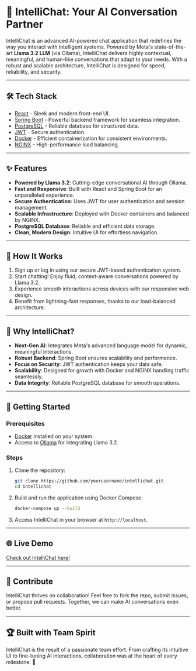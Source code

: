 # 🤖 IntelliChat: Your AI Conversation Partner  

IntelliChat is an advanced AI-powered chat application that redefines the way you interact with intelligent systems. Powered by Meta's state-of-the-art **Llama 3.2 LLM** (via Ollama), IntelliChat delivers highly contextual, meaningful, and human-like conversations that adapt to your needs. With a robust and scalable architecture, IntelliChat is designed for speed, reliability, and security.

---

## 🛠️ Tech Stack

- [React](https://react.dev/) - Sleek and modern front-end UI.
- [Spring Boot](https://spring.io/projects/spring-boot) - Powerful backend framework for seamless integration.
- [PostgreSQL](https://www.postgresql.org/) - Reliable database for structured data.
- [JWT](https://jwt.io/) - Secure authentication.
- [Docker](https://www.docker.com/) - Efficient containerization for consistent environments.
- [NGINX](https://www.nginx.com/) - High-performance load balancing.

---

## ✨ Features

- **Powered by Llama 3.2**: Cutting-edge conversational AI through Ollama.
- **Fast and Responsive**: Built with React and Spring Boot for an unparalleled experience.
- **Secure Authentication**: Uses JWT for user authentication and session management.
- **Scalable Infrastructure**: Deployed with Docker containers and balanced by NGINX.
- **PostgreSQL Database**: Reliable and efficient data storage.
- **Clean, Modern Design**: Intuitive UI for effortless navigation.

---

## 🔢 How It Works

1. Sign up or log in using our secure JWT-based authentication system.
2. Start chatting! Enjoy fluid, context-aware conversations powered by Llama 3.2.
3. Experience smooth interactions across devices with our responsive web design.
4. Benefit from lightning-fast responses, thanks to our load-balanced architecture.

---

## 🎯 Why IntelliChat?

- **Next-Gen AI**: Integrates Meta's advanced language model for dynamic, meaningful interactions.
- **Robust Backend**: Spring Boot ensures scalability and performance.
- **Focus on Security**: JWT authentication keeps your data safe.
- **Scalability**: Designed for growth with Docker and NGINX handling traffic seamlessly.
- **Data Integrity**: Reliable PostgreSQL database for smooth operations.

---

## 🚀 Getting Started

### Prerequisites

- [Docker](https://www.docker.com/) installed on your system.
- Access to [Ollama](https://ollama.com/) for integrating Llama 3.2.

### Steps

1. Clone the repository:
   ```bash
   git clone https://github.com/yourusername/intellichat.git
   cd intellichat
   ```
2. Build and run the application using Docker Compose:
   ```bash
   docker-compose up --build
   ```
3. Access IntelliChat in your browser at `http://localhost`.

---

## 🌐 Live Demo

[Check out IntelliChat here!](#)

---

## 🙌 Contribute

IntelliChat thrives on collaboration! Feel free to fork the repo, submit issues, or propose pull requests. Together, we can make AI conversations even better.

---

## 🏆 Built with Team Spirit

IntelliChat is the result of a passionate team effort. From crafting its intuitive UI to fine-tuning AI interactions, collaboration was at the heart of every milestone. 🚀


